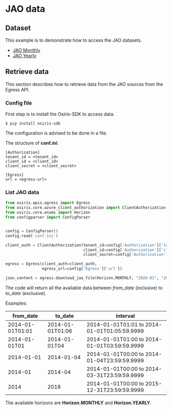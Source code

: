 # JAO data

## Dataset
This example is to demonstrate how to access the JAO datasets.

- [JAO Monthly](https://dataplatform.energinet.dk/detail/48c22d75-940a-41e9-adff-08d8fda4ba53)
- [JAO Yearly](https://dataplatform.energinet.dk/detail/2d20ccdc-d9f3-4a99-a7a9-08d91a00b8e7)

## Retrieve data

This section describes how to retrieve data from the JAO sources from the Egress API.

### Config file
First step is to install the Osiris-SDK to access data.
``` shell
$ pip install osiris-sdk
```

The configuration is advised to be done in a file.

The structure of **conf.ini**:
```
[Authorization]
tenant_id = <tenant_id>
client_id = <client_id>
client_secret = <client_secret>

[Egress]
url = <egress-url>
```

### List JAO data
``` python
from osiris.apis.egress import Egress
from osiris.core.azure_client_authorization import ClientAuthorization
from osiris.core.enums import Horizon
from configparser import ConfigParser


config = ConfigParser()
config.read('conf.ini')

client_auth = ClientAuthorization(tenant_id=config['Authorization']['tenant_id'],
                                  client_id=config['Authorization']['client_id'],
                                  client_secret=config['Authorization']['client_secret'])

egress = Egress(client_auth=client_auth,
                egress_url=config['Egress']['url'])

json_content = egress.download_jao_file(Horizon.MONTHLY, "2020-01", "2020-02")
```
The code will return all the available data between *from_date* (inclusive) to *to_date* (exclusive).

Examples:

| from_date        | to_date          | interval                                     |
| ---------------- | ---------------- | -------------------------------------------- |
| 2014-01-01T01:01 | 2014-01-01T01:06 | 2014-01-01T01:01 to 2014-01-01T01:05:59.9999 |
| 2014-01-01T01    | 2014-01-01T04    | 2014-01-01T01:00 to 2014-01-01T03:59:59.9999 |
| 2014-01-01       | 2014-01-04       | 2014-01-01T00:00 to 2014-01-04T23:59:59.9999 |
| 2014-01          | 2014-04          | 2014-01-01T00:00 to 2014-03-31T23:59:59.9999 |
| 2014             | 2016             | 2014-01-01T00:00 to 2015-12-31T23:59:59.9999 |

The available horizons are **Horizon.MONTHLY** and **Horizon.YEARLY**.